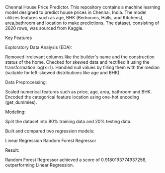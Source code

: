 
Chennai House Price Predictor.
This repository contains a machine learning model designed to predict house prices in Chennai, India. The model utilizes features such as age, BHK (Bedrooms, Halls, and Kitchens), area,bathroom and location to make predictions. The dataset, consisting of 2620 rows, was sourced from Kaggle.

Key Features

Exploratory Data Analysis (EDA):

Removed irrelevant columns like the builder's name and the construction status of the home.
Checked for skewed data and rectified it using the transformation log(x+1).
Handled null values by filling them with the median (suitable for left-skewed distributions like age and BHK).

Data Preprocessing:

Scaled numerical features such as price, age, area, bathroom and BHK.
Encoded the categorical feature location using one-hot encoding (get_dummies).

Modeling:

Split the dataset into 80% training data and 20% testing data.

Built and compared two regression models:

Linear Regression
Random Forest Regressor

Result:

Random Forest Regressor achieved a score of 0.9180193774937256, outperforming Linear Regression.
